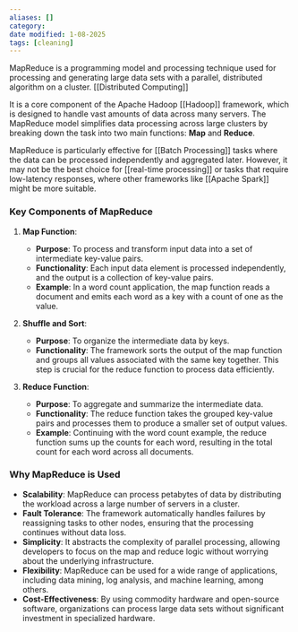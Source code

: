 ```yaml
---
aliases: []
category:
date modified: 1-08-2025
tags: [cleaning]
---
```

MapReduce is a programming model and processing technique used for processing and generating large data sets with a parallel, distributed algorithm on a cluster. [[Distributed Computing]]

It is a core component of the Apache Hadoop [[Hadoop]] framework, which is designed to handle vast amounts of data across many servers. The MapReduce model simplifies data processing across large clusters by breaking down the task into two main functions: **Map** and **Reduce**.

MapReduce is particularly effective for [[Batch Processing]] tasks where the data can be processed independently and aggregated later. However, it may not be the best choice for [[real-time processing]] or tasks that require low-latency responses, where other frameworks like [[Apache Spark]] might be more suitable.
### Key Components of MapReduce

1. **Map Function**:
   - **Purpose**: To process and transform input data into a set of intermediate key-value pairs.
   - **Functionality**: Each input data element is processed independently, and the output is a collection of key-value pairs.
   - **Example**: In a word count application, the map function reads a document and emits each word as a key with a count of one as the value.

2. **Shuffle and Sort**:
   - **Purpose**: To organize the intermediate data by keys.
   - **Functionality**: The framework sorts the output of the map function and groups all values associated with the same key together. This step is crucial for the reduce function to process data efficiently.

3. **Reduce Function**:
   - **Purpose**: To aggregate and summarize the intermediate data.
   - **Functionality**: The reduce function takes the grouped key-value pairs and processes them to produce a smaller set of output values.
   - **Example**: Continuing with the word count example, the reduce function sums up the counts for each word, resulting in the total count for each word across all documents.

### Why MapReduce is Used

- **Scalability**: MapReduce can process petabytes of data by distributing the workload across a large number of servers in a cluster.
- **Fault Tolerance**: The framework automatically handles failures by reassigning tasks to other nodes, ensuring that the processing continues without data loss.
- **Simplicity**: It abstracts the complexity of parallel processing, allowing developers to focus on the map and reduce logic without worrying about the underlying infrastructure.
- **Flexibility**: MapReduce can be used for a wide range of applications, including data mining, log analysis, and machine learning, among others.
- **Cost-Effectiveness**: By using commodity hardware and open-source software, organizations can process large data sets without significant investment in specialized hardware.


